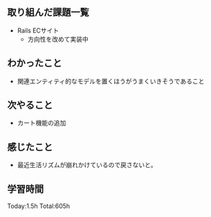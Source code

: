 ## 取り組んだ課題一覧
- Rails ECサイト
  - 方向性を改めて実装中
  
## わかったこと
- 関連エンティティ的なモデルを置くほうがうまくいきそうであること

## 次やること
- カート機能の追加
  
## 感じたこと
- 最近生活リズムが崩れかけているので戻さないと。
  
## 学習時間
Today:1.5h
Total:605h
